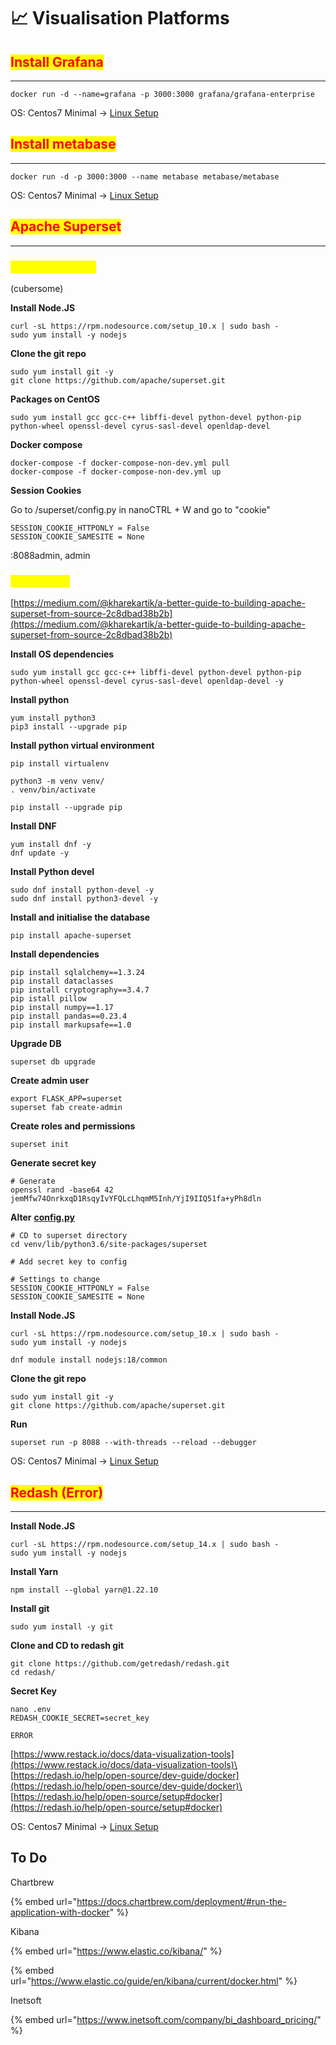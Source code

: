 # 📈 Visualisation Platforms

## <mark style="color:red;">**Install Grafana**</mark>

***

```
docker run -d --name=grafana -p 3000:3000 grafana/grafana-enterprise
```

OS: Centos7 Minimal -> [Linux Setup](https://app.gitbook.com/s/s5FF7hhZDUs2h4yzdZ19/virtualisation/linux-setup "mention")

## <mark style="color:red;">**Install metabase**</mark>

***

```
docker run -d -p 3000:3000 --name metabase metabase/metabase
```

OS: Centos7 Minimal -> [Linux Setup](https://app.gitbook.com/s/s5FF7hhZDUs2h4yzdZ19/virtualisation/linux-setup "mention")

## <mark style="color:red;">Apache Superset</mark>

***

### <mark style="color:yellow;">Docker Compose</mark>

(cubersome)

**Install Node.JS**

```
curl -sL https://rpm.nodesource.com/setup_10.x | sudo bash -
sudo yum install -y nodejs
```

**Clone the git repo**

```
sudo yum install git -y
git clone https://github.com/apache/superset.git
```

**Packages on CentOS**

```
sudo yum install gcc gcc-c++ libffi-devel python-devel python-pip python-wheel openssl-devel cyrus-sasl-devel openldap-devel
```

**Docker compose**

```
docker-compose -f docker-compose-non-dev.yml pull
docker-compose -f docker-compose-non-dev.yml up
```

**Session Cookies**

Go to /superset/config.py in nanoCTRL + W and go to "cookie"

```
SESSION_COOKIE_HTTPONLY = False
SESSION_COOKIE_SAMESITE = None
```

:8088admin, admin

### <mark style="color:yellow;">Local install</mark>

[https://medium.com/@kharekartik/a-better-guide-to-building-apache-superset-from-source-2c8dbad38b2b](https://medium.com/@kharekartik/a-better-guide-to-building-apache-superset-from-source-2c8dbad38b2b)

**Install OS dependencies**

```
sudo yum install gcc gcc-c++ libffi-devel python-devel python-pip python-wheel openssl-devel cyrus-sasl-devel openldap-devel -y
```

**Install python**

```
yum install python3
pip3 install --upgrade pip
```

**Install python virtual environment**

```
pip install virtualenv

python3 -m venv venv/
. venv/bin/activate

pip install --upgrade pip
```

**Install DNF**

```
yum install dnf -y
dnf update -y
```

**Install Python devel**

```
sudo dnf install python-devel -y
sudo dnf install python3-devel -y
```

**Install and initialise the database**

```
pip install apache-superset
```

**Install dependencies**

```
pip install sqlalchemy==1.3.24
pip install dataclasses
pip install cryptography==3.4.7
pip istall pillow
pip install numpy==1.17
pip install pandas==0.23.4
pip install markupsafe==1.0
```

**Upgrade DB**

```
superset db upgrade
```

**Create admin user**

```
export FLASK_APP=superset
superset fab create-admin
```

**Create roles and permissions**

```
superset init
```

**Generate secret key**

```
# Generate
openssl rand -base64 42
jemMfw74OnrkxqD1RsqyIvYFQLcLhqmM5Inh/YjI9IIQ51fa+yPh8dln
```

**Alter** [**config.py**](http://config.py)

```
# CD to superset directory
cd venv/lib/python3.6/site-packages/superset

# Add secret key to config

# Settings to change
SESSION_COOKIE_HTTPONLY = False
SESSION_COOKIE_SAMESITE = None
```

**Install Node.JS**

```
curl -sL https://rpm.nodesource.com/setup_10.x | sudo bash -
sudo yum install -y nodejs

dnf module install nodejs:18/common
```

**Clone the git repo**

```
sudo yum install git -y
git clone https://github.com/apache/superset.git
```

**Run**

```
superset run -p 8088 --with-threads --reload --debugger
```

OS: Centos7 Minimal -> [Linux Setup](https://app.gitbook.com/s/s5FF7hhZDUs2h4yzdZ19/virtualisation/linux-setup "mention")

## <mark style="color:red;">Redash (Error)</mark>

***

**Install Node.JS**

```
curl -sL https://rpm.nodesource.com/setup_14.x | sudo bash -
sudo yum install -y nodejs
```

**Install Yarn**

```
npm install --global yarn@1.22.10
```

**Install git**

```
sudo yum install -y git
```

**Clone and CD to redash git**

```
git clone https://github.com/getredash/redash.git
cd redash/
```

**Secret Key**

```
nano .env
REDASH_COOKIE_SECRET=secret_key
```

`ERROR`

[https://www.restack.io/docs/data-visualization-tools](https://www.restack.io/docs/data-visualization-tools)\
[https://redash.io/help/open-source/dev-guide/docker](https://redash.io/help/open-source/dev-guide/docker)\
[https://redash.io/help/open-source/setup#docker](https://redash.io/help/open-source/setup#docker)

OS: Centos7 Minimal -> [Linux Setup](https://app.gitbook.com/s/s5FF7hhZDUs2h4yzdZ19/virtualisation/linux-setup "mention")

## To Do

Chartbrew

{% embed url="https://docs.chartbrew.com/deployment/#run-the-application-with-docker" %}

Kibana

{% embed url="https://www.elastic.co/kibana/" %}

{% embed url="https://www.elastic.co/guide/en/kibana/current/docker.html" %}

Inetsoft

{% embed url="https://www.inetsoft.com/company/bi_dashboard_pricing/" %}



